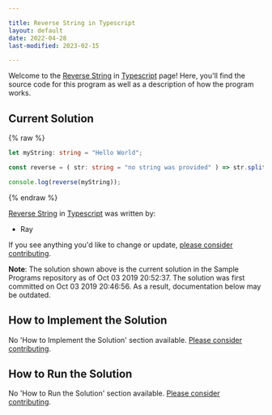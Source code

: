 ```yaml
---

title: Reverse String in Typescript
layout: default
date: 2022-04-28
last-modified: 2023-02-15

---
```


Welcome to the [Reverse String](https://sampleprograms.io/projects/reverse-string) in [Typescript](https://sampleprograms.io/languages/typescript) page! Here, you'll find the source code for this program as well as a description of how the program works.

## Current Solution

{% raw %}

```typescript
let myString: string = "Hello World";

const reverse = ( str: string = "no string was provided" ) => str.split("").reverse().join("");

console.log(reverse(myString));
```

{% endraw %}

[Reverse String](https://sampleprograms.io/projects/reverse-string) in [Typescript](https://sampleprograms.io/languages/typescript) was written by:

- Ray

If you see anything you'd like to change or update, [please consider contributing](https://github.com/TheRenegadeCoder/sample-programs).

**Note**: The solution shown above is the current solution in the Sample Programs repository as of Oct 03 2019 20:52:37. The solution was first committed on Oct 03 2019 20:46:56. As a result, documentation below may be outdated.

## How to Implement the Solution

No 'How to Implement the Solution' section available. [Please consider contributing](https://github.com/TheRenegadeCoder/sample-programs-website).

## How to Run the Solution

No 'How to Run the Solution' section available. [Please consider contributing](https://github.com/TheRenegadeCoder/sample-programs-website).